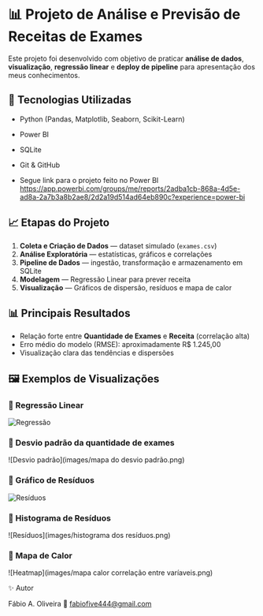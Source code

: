 # 📊 Projeto de Análise e Previsão de Receitas de Exames

Este projeto foi desenvolvido com objetivo de praticar **análise de dados**, **visualização**, **regressão linear** e **deploy de pipeline** para apresentação dos meus conhecimentos.

## 🧰 Tecnologias Utilizadas
- Python (Pandas, Matplotlib, Seaborn, Scikit-Learn)
- Power BI
- SQLite
- Git & GitHub

- Segue link para o projeto feito no Power BI https://app.powerbi.com/groups/me/reports/2adba1cb-868a-4d5e-ad8a-2a7b3a8b2ae8/2d2a19d514ad64eb890c?experience=power-bi

## 📈 Etapas do Projeto
1. **Coleta e Criação de Dados** — dataset simulado (`exames.csv`)
2. **Análise Exploratória** — estatísticas, gráficos e correlações
3. **Pipeline de Dados** — ingestão, transformação e armazenamento em SQLite
4. **Modelagem** — Regressão Linear para prever receita
5. **Visualização** — Gráficos de dispersão, resíduos e mapa de calor

## 📊 Principais Resultados
- Relação forte entre **Quantidade de Exames** e **Receita** (correlação alta)
- Erro médio do modelo (RMSE): aproximadamente R$ 1.245,00
- Visualização clara das tendências e dispersões

## 🖼 Exemplos de Visualizações
### 🔸 Regressão Linear
![Regressão](images/output.png)

### 🔸 Desvio padrão da quantidade de exames
![Desvio padrão](images/mapa do desvio padrão.png)

### 🔸 Gráfico de Resíduos
![Resíduos](images/residuos.png)

### 🔸 Histograma de Resíduos
![Resíduos](images/histograma dos resíduos.png)

### 🔸 Mapa de Calor
![Heatmap](images/mapa calor correlação entre varíaveis.png)


✨ Autor

Fábio A. Oliveira
📧 fabiofive444@gmail.com
